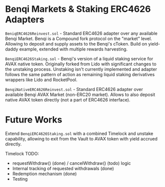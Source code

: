 # Benqi Markets & Staking ERC4626 Adapters

`BeniqERC4626Reinvest.sol` - Standard ERC4626 adapter over any available Benqi Market. Benqi is a Compound fork protocol on the "market" level. Allowing to deposit and supply assets to the Benqi's cToken. Build on yield-daddy example, extended with multiple rewards harvesting.

`BenqiERC4626Staking.sol` - Benqi's version of a liquid staking service for AVAX native token. Originally forked from Lido with significant changes to the unstaking process. Unstaking isn't currently implemented and adapter follows the same pattern of action as remaining liquid staking derivatives wrappers like Lido and RocketPool.

`BenqiNativeERC4626Reinvest.sol` - Standard ERC4626 adapter over available Benqi AVAX Market (non-ERC20 market). Allows to also deposit native AVAX token directly (not a part of ERC4626 interface).

# Future Works

 Extend `BenqiERC4626Staking.sol` with a combined Timelock and unstake capability, allowing to exit from the Vault to AVAX token with yield accrued directly.

 Timelock TODO:

 - requestWithdraw() (done) / cancelWithdraw() (todo) logic
 - Internal tracking of requested withdrawals (done)
 - Redemption mechanism (done)
 - Testing
